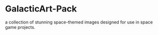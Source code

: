 # GalacticArt-Pack
 a collection of stunning space-themed images designed for use in space game projects. 
